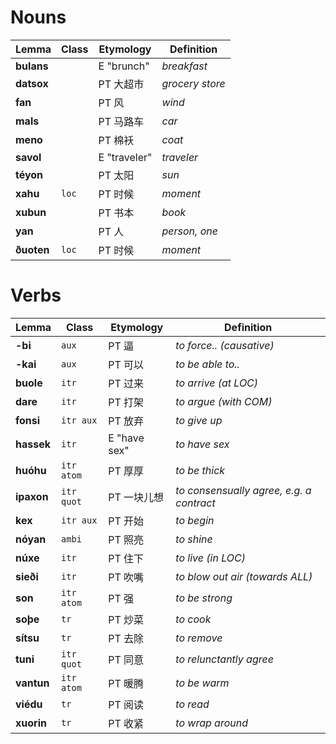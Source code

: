 # Nouns

| Lemma      | Class | Etymology    | Definition      |
| ---------- | ----- | ------------ | --------------- |
| **bulans** |       | E "brunch"   | _breakfast_     |
| **datsox** |       | PT 大超市    | _grocery store_ |
| **fan**    |       | PT 风        | _wind_          |
| **mals**   |       | PT 马路车    | _car_           |
| **meno**   |       | PT 棉袄      | _coat_          |
| **savol**  |       | E "traveler" | _traveler_      |
| **téyon**  |       | PT 太阳      | _sun_           |
| **xahu**   | `loc` | PT 时候      | _moment_        |
| **xubun**  |       | PT 书本      | _book_          |
| **yan**    |       | PT 人        | _person, one_   |
| **ðuoten** | `loc` | PT 时候      | _moment_        |

# Verbs

| Lemma      | Class      | Etymology    | Definition                               |
| ---------- | ---------- | ------------ | ---------------------------------------- |
| **-bi**    | `aux`      | PT 逼        | _to force.. (causative)_                 |
| **-kai**   | `aux`      | PT 可以      | _to be able to.._                        |
| **buole**  | `itr`      | PT 过来      | _to arrive (at LOC)_                     |
| **dare**   | `itr`      | PT 打架      | _to argue (with COM)_                    |
| **fonsi**  | `itr aux`  | PT 放弃      | _to give up_                             |
| **hassek** | `itr`      | E "have sex" | _to have sex_                            |
| **huóhu**  | `itr atom` | PT 厚厚      | _to be thick_                            |
| **ipaxon** | `itr quot` | PT 一块儿想  | _to consensually agree, e.g. a contract_ |
| **kex**    | `itr aux`  | PT 开始      | _to begin_                               |
| **nóyan**  | `ambi`     | PT 照亮      | _to shine_                               |
| **núxe**   | `itr`      | PT 住下      | _to live (in LOC)_                       |
| **sieði**  | `itr`      | PT 吹嘴      | _to blow out air (towards ALL)_          |
| **son**    | `itr atom` | PT 强        | _to be strong_                           |
| **soþe**   | `tr`       | PT 炒菜      | _to cook_                                |
| **sítsu**  | `tr`       | PT 去除      | _to remove_                              |
| **tuni**   | `itr quot` | PT 同意      | _to relunctantly agree_                  |
| **vantun** | `itr atom` | PT 暖腾      | _to be warm_                             |
| **viédu**  | `tr`       | PT 阅读      | _to read_                                |
| **xuorin** | `tr`       | PT 收紧      | _to wrap around_                         |
